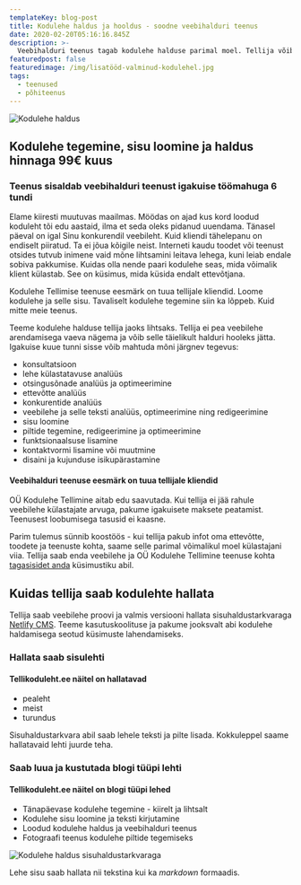 ```yaml
---
templateKey: blog-post
title: Kodulehe haldus ja hooldus - soodne veebihalduri teenus
date: 2020-02-20T05:16:16.845Z
description: >-
  Veebihalduri teenus tagab kodulehe halduse parimal moel. Tellija võib veebilehte hallata sisuhaldustarkvara abil või kodulehe halduse halduri hooleks jätta.
featuredpost: false
featuredimage: /img/lisatööd-valminud-kodulehel.jpg
tags:
  - teenused
  - põhiteenus
---
```


![Kodulehe haldus](/img/kodulehe-haldus.jpg "Kodulehe haldus")

## Kodulehe tegemine, sisu loomine ja haldus hinnaga 99€ kuus

### Teenus sisaldab veebihalduri teenust igakuise töömahuga 6 tundi

Elame kiiresti muutuvas maailmas. Möödas on ajad kus kord loodud koduleht tõi edu aastaid, ilma et seda oleks pidanud uuendama. Tänasel päeval on igal Sinu konkurendil veebileht. Kuid kliendi tähelepanu on endiselt piiratud. Ta ei jõua kõigile neist. Interneti kaudu toodet või teenust otsides tutvub inimene vaid mõne lihtsamini leitava lehega, kuni leiab endale sobiva pakkumise. Kuidas olla nende paari kodulehe seas, mida võimalik klient külastab. See on küsimus, mida küsida endalt ettevõtjana.

Kodulehe Tellimise teenuse eesmärk on tuua tellijale kliendid. Loome kodulehe ja selle sisu. Tavaliselt kodulehe tegemine siin ka lõppeb. Kuid mitte meie teenus.

Teeme kodulehe halduse tellija jaoks lihtsaks. Tellija ei pea veebilehe arendamisega vaeva nägema ja võib selle täielikult halduri hooleks jätta. Igakuise kuue tunni sisse võib mahtuda mõni järgnev tegevus:

- konsultatsioon
- lehe külastatavuse analüüs
- otsingusõnade analüüs ja optimeerimine
- ettevõtte analüüs
- konkurentide analüüs
- veebilehe ja selle teksti analüüs, optimeerimine ning redigeerimine
- sisu loomine
- piltide tegemine, redigeerimine ja optimeerimine
- funktsionaalsuse lisamine
- kontaktvormi lisamine või muutmine
- disaini ja kujunduse isikupärastamine

#### Veebihalduri teenuse eesmärk on tuua tellijale kliendid

OÜ Kodulehe Tellimine aitab edu saavutada. Kui tellija ei jää rahule veebilehe külastajate arvuga, pakume igakuisete maksete peatamist. Teenusest loobumisega tasusid ei kaasne.

Parim tulemus sünnib koostöös - kui tellija pakub infot oma ettevõtte, toodete ja teenuste kohta, saame selle parimal võimalikul moel külastajani viia. Tellija saab enda veebilehe ja OÜ Kodulehe Tellimine teenuse kohta [tagasisidet anda](https://docs.google.com/forms/d/e/1FAIpQLSdlZUuVoNFNecsp8M7wQ0zA_RhnkMMgndRmotmuEoMN5F3A5w/viewform) küsimustiku abil.

## Kuidas tellija saab kodulehte hallata

Tellija saab veebilehe proovi ja valmis versiooni hallata sisuhaldustarkvaraga [Netlify CMS](https://www.netlifycms.org/). Teeme kasutuskoolituse ja pakume jooksvalt abi kodulehe haldamisega seotud küsimuste lahendamiseks.

### Hallata saab sisulehti

#### Tellikoduleht.ee näitel on hallatavad

- pealeht
- meist
- turundus

Sisuhaldustarkvara abil saab lehele teksti ja pilte lisada. Kokkuleppel saame hallatavaid lehti juurde teha.

### Saab luua ja kustutada blogi tüüpi lehti

#### Tellikoduleht.ee näitel on blogi tüüpi lehed

- Tänapäevase kodulehe tegemine - kiirelt ja lihtsalt
- Kodulehe sisu loomine ja teksti kirjutamine
- Loodud kodulehe haldus ja veebihalduri teenus
- Fotograafi teenus kodulehe piltide tegemiseks

![Kodulehe haldus sisuhaldustarkvaraga](/img/kodulehe-haldus-sisuhaldustarkvaraga.jpg "Kodulehe haldus sisuhaldustarkvaraga")

Lehe sisu saab hallata nii tekstina kui ka _markdown_ formaadis.

